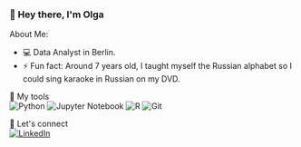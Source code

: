 ### 👋 Hey there, I'm Olga


About Me:
* 💻 Data Analyst in Berlin.
* ⚡ Fun fact: Around 7 years old, I taught myself the Russian alphabet so I could sing karaoke in Russian on my DVD.


🔧 My tools  
![Python](https://img.shields.io/badge/-Python-3776AB?style=flat-square&logo=python&logoColor=white)
![Jupyter Notebook](https://img.shields.io/badge/-Jupyter%20Notebook-F37626?style=flat-square&logo=jupyter&logoColor=white)
![R](https://img.shields.io/badge/-R-276DC3?style=flat-square&logo=r&logoColor=white)
![Git](https://img.shields.io/badge/-Git-F05032?style=flat-square&logo=git&logoColor=white)


🚀 Let's connect  
[![LinkedIn](https://img.shields.io/badge/-LinkedIn-0077B5?style=flat-square&logo=linkedin&logoColor=white)](https://www.linkedin.com/in/olgahincu/)
